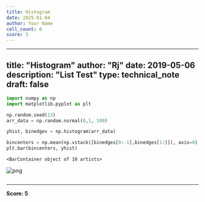 ```yaml
---
title: Histogram
date: 2025-01-04
author: Your Name
cell_count: 6
score: 5
---
```


---
title: "Histogram"
author: "Rj"
date: 2019-05-06
description: "List Test"
type: technical_note
draft: false
---

```python
import numpy as np
import matplotlib.pyplot as plt
```


```python
np.random.seed(13)
arr_data = np.random.normal(0,1, 100)
```


```python
yhist, binedges = np.histogram(arr_data)
```


```python
bincenters = np.mean(np.vstack([binedges[0:-1],binedges[1:]]), axis=0)
plt.bar(bincenters, yhist)
```




    <BarContainer object of 10 artists>




    
![png](/mlnotes/images/histogram_4_1.png)
    



```python

```


---
**Score: 5**